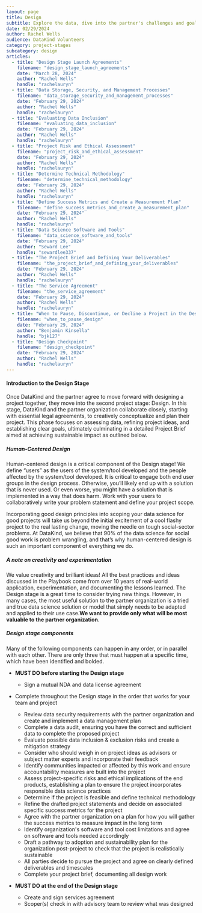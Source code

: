 ```yaml
---
layout: page
title: Design
subtitle: Explore the data, dive into the partner's challenges and goals, and design a project accordingly.
date: 02/29/2024
author: Rachel Wells
audience: DataKind Volunteers
category: project-stages
subcategory: design
articles:
  - title: "Design Stage Launch Agreements"
    filename: "design_stage_launch_agreements"
    date: "March 28, 2024"
    author: "Rachel Wells"
    handle: "rachelauryn"
  - title: "Data Storage, Security, and Management Processes"
    filename: "data_storage_security_and_management_processes"
    date: "February 29, 2024"
    author: "Rachel Wells"
    handle: "rachelauryn"
  - title: "Evaluating Data Inclusion"
    filename: "evaluating_data_inclusion"
    date: "February 29, 2024"
    author: "Rachel Wells"
    handle: "rachelauryn"
  - title: "Project Risk and Ethical Assessment"
    filename: "project_risk_and_ethical_assessment"
    date: "February 29, 2024"
    author: "Rachel Wells"
    handle: "rachelauryn"
  - title: "Determine Technical Methodology"
    filename: "determine_technical_methodology"
    date: "February 29, 2024"
    author: "Rachel Wells"
    handle: "rachelauryn"
  - title: "Define Success Metrics and Create a Measurement Plan"
    filename: "define_success_metrics_and_create_a_measurement_plan"
    date: "February 29, 2024"
    author: "Rachel Wells"
    handle: "rachelauryn"
  - title: "Data Science Software and Tools"
    filename: "data_science_software_and_tools"
    date: "February 29, 2024"
    author: "Seward Lee"
    handle: "sewardlee337"
  - title: "The Project Brief and Defining Your Deliverables"
    filename: "the_project_brief_and_defining_your_deliverables"
    date: "February 29, 2024"
    author: "Rachel Wells"
    handle: "rachelauryn"
  - title: "The Service Agreement"
    filename: "the_service_agreement"
    date: "February 29, 2024"
    author: "Rachel Wells"
    handle: "rachelauryn"
  - title: "When to Pause, Discontinue, or Decline a Project in the Design Stage"
    filename: "when_to_pause_design"
    date: "February 29, 2024"
    author: "Benjamin Kinsella"
    handle: "bjk127"
  - title: "Design Checkpoint"
    filename: "design_checkpoint"
    date: "February 29, 2024"
    author: "Rachel Wells"
    handle: "rachelauryn"
---
```


#### Introduction to the Design Stage

Once DataKind and the partner agree to move forward with designing a project together, they move into the second project stage: Design. In this stage, DataKind and the partner organization collaborate closely, starting with essential legal agreements, to creatively conceptualize and plan their project. This phase focuses on assessing data, refining project ideas, and establishing clear goals, ultimately culminating in a detailed Project Brief aimed at achieving sustainable impact as outlined below.


##### Human\-Centered Design


Human\-centered design is a critical component of the Design stage! We define “users” as the users of the system/tool developed and the people affected by the system/tool developed. It is critical to engage both end user groups in the design process. Otherwise, you’ll likely end up with a solution that is never used. Or even worse, you might have a solution that is implemented in a way that does harm. Work with your users to collaboratively write your problem statement and define your project scope.


Incorporating good design principles into scoping your data science for good projects will take us beyond the initial excitement of a cool flashy project to the real lasting change, moving the needle on tough social\-sector problems. At DataKind, we believe that 90% of the data science for social good work is problem wrangling, and that’s why human\-centered design is such an important component of everything we do.


##### A note on creativity and experimentation


We value creativity and brilliant ideas! All the best practices and ideas discussed in the Playbook come from over 10 years of real\-world application, experimentation, and documenting the lessons learned. The Design stage is a great time to consider trying new things. However, in many cases, the most useful solution to the partner organization is a tried and true data science solution or model that simply needs to be adapted and applied to their use case.**We want to provide only what will be most valuable to the partner organization.** 


##### Design stage components


Many of the following components can happen in any order, or in parallel with each other. There are only three that must happen at a specific time, which have been identified and bolded.


* **MUST DO before starting the Design stage**
    * Sign a mutual NDA and data license agreement

* Complete throughout the Design stage in the order that works for your team and project
    * Review data security requirements with the partner organization and create and implement a data management plan
    * Complete a data audit, ensuring you have the correct and sufficient data to complete the proposed project
    * Evaluate possible data inclusion \& exclusion risks and create a mitigation strategy
    * Consider who should weigh in on project ideas as advisors or subject matter experts and incorporate their feedback
    * Identify communities impacted or affected by this work and ensure accountability measures are built into the project
    * Assess project\-specific risks and ethical implications of the end products, establishing a plan to ensure the project incorporates responsible data science practices
    * Determine if the project is feasible and define technical methodology
    * Refine the drafted project statements and decide on associated specific success metrics for the project
    * Agree with the partner organization on a plan for how you will gather the success metrics to measure impact in the long term
    * Identify organization's software and tool cost limitations and agree on software and tools needed accordingly
    * Draft a pathway to adoption and sustainability plan for the organization post\-project to check that the project is realistically sustainable
    * All parties decide to pursue the project and agree on clearly defined deliverables and timescales
    * Complete your project brief, documenting all design work

* **MUST DO at the end of the Design stage**
    * Create and sign services agreement
    * Scoper(s) check in with advisory team to review what was designed